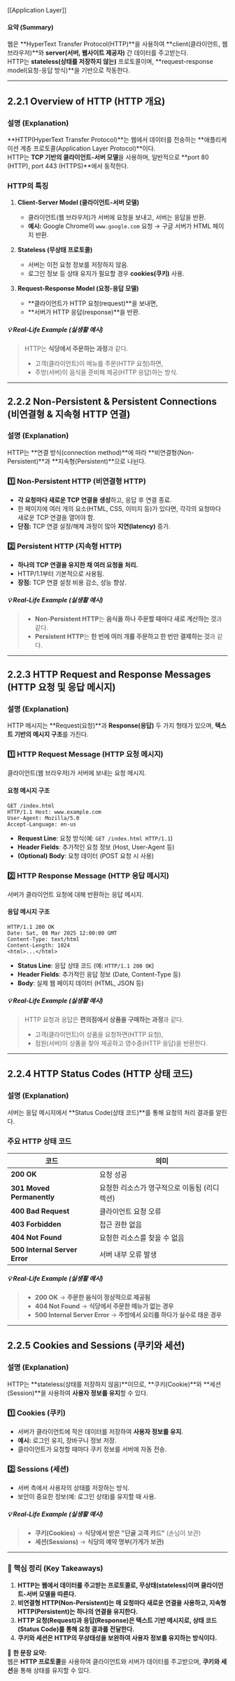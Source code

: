 [[Application Layer]]
#### **요약 (Summary)**

웹은 **HyperText Transfer Protocol(HTTP)**을 사용하여 **client(클라이언트, 웹 브라우저)**와 **server(서버, 웹사이트 제공자)** 간 데이터를 주고받는다.  
HTTP는 **stateless(상태를 저장하지 않는)** 프로토콜이며, **request-response model(요청-응답 방식)**을 기반으로 작동한다.

---

## **2.2.1 Overview of HTTP (HTTP 개요)**

### **설명 (Explanation)**

**HTTP(HyperText Transfer Protocol)**는 웹에서 데이터를 전송하는 **애플리케이션 계층 프로토콜(Application Layer Protocol)**이다.  
HTTP는 **TCP 기반의 클라이언트-서버 모델**을 사용하며, 일반적으로 **port 80 (HTTP), port 443 (HTTPS)**에서 동작한다.

### **HTTP의 특징**

1. **Client-Server Model (클라이언트-서버 모델)**
    
    - 클라이언트(웹 브라우저)가 서버에 요청을 보내고, 서버는 응답을 반환.
    - **예시:** Google Chrome이 `www.google.com` 요청 → 구글 서버가 HTML 페이지 반환.
2. **Stateless (무상태 프로토콜)**
    
    - 서버는 이전 요청 정보를 저장하지 않음.
    - 로그인 정보 등 상태 유지가 필요할 경우 **cookies(쿠키)** 사용.
3. **Request-Response Model (요청-응답 모델)**
    
    - **클라이언트가 HTTP 요청(request)**을 보내면,
    - **서버가 HTTP 응답(response)**을 반환.

##### **💡 Real-Life Example (실생활 예시)**

> HTTP는 **식당에서 주문하는 과정**과 같다.
> 
> - 고객(클라이언트)이 메뉴를 주문(HTTP 요청)하면,
> - 주방(서버)이 음식을 준비해 제공(HTTP 응답)하는 방식.

---

## **2.2.2 Non-Persistent & Persistent Connections (비연결형 & 지속형 HTTP 연결)**

### **설명 (Explanation)**

HTTP는 **연결 방식(connection method)**에 따라 **비연결형(Non-Persistent)**과 **지속형(Persistent)**으로 나뉜다.

### **1️⃣ Non-Persistent HTTP (비연결형 HTTP)**

- **각 요청마다 새로운 TCP 연결을 생성**하고, 응답 후 연결 종료.
- 한 페이지에 여러 개의 요소(HTML, CSS, 이미지 등)가 있다면, 각각의 요청마다 새로운 TCP 연결을 열어야 함.
- **단점:** TCP 연결 설정/해제 과정이 많아 **지연(latency)** 증가.

### **2️⃣ Persistent HTTP (지속형 HTTP)**

- **하나의 TCP 연결을 유지한 채 여러 요청을 처리.**
- HTTP/1.1부터 기본적으로 사용됨.
- **장점:** TCP 연결 설정 비용 감소, 성능 향상.

##### **💡 Real-Life Example (실생활 예시)**

> - **Non-Persistent HTTP**는 **음식을 하나 주문할 때마다 새로 계산하는 것**과 같다.
> - **Persistent HTTP**는 **한 번에 여러 개를 주문하고 한 번만 결제하는 것**과 같다.

---

## **2.2.3 HTTP Request and Response Messages (HTTP 요청 및 응답 메시지)**

### **설명 (Explanation)**

HTTP 메시지는 **Request(요청)**과 **Response(응답)** 두 가지 형태가 있으며, **텍스트 기반의 메시지 구조**를 가진다.

### **1️⃣ HTTP Request Message (HTTP 요청 메시지)**

클라이언트(웹 브라우저)가 서버에 보내는 요청 메시지.

#### **요청 메시지 구조**
```
GET /index.html 
HTTP/1.1 Host: www.example.com 
User-Agent: Mozilla/5.0 
Accept-Language: en-us
```


- **Request Line**: 요청 방식(예: `GET /index.html HTTP/1.1`)
- **Header Fields**: 추가적인 요청 정보 (Host, User-Agent 등)
- **(Optional) Body**: 요청 데이터 (POST 요청 시 사용)

### **2️⃣ HTTP Response Message (HTTP 응답 메시지)**

서버가 클라이언트 요청에 대해 반환하는 응답 메시지.

#### **응답 메시지 구조**

```
HTTP/1.1 200 OK 
Date: Sat, 08 Mar 2025 12:00:00 GMT 
Content-Type: text/html 
Content-Length: 1024  
<html>...</html>
```

- **Status Line**: 응답 상태 코드 (예: `HTTP/1.1 200 OK`)
- **Header Fields**: 추가적인 응답 정보 (Date, Content-Type 등)
- **Body**: 실제 웹 페이지 데이터 (HTML, JSON 등)

##### **💡 Real-Life Example (실생활 예시)**

> HTTP 요청과 응답은 **편의점에서 상품을 구매하는 과정**과 같다.
> 
> - 고객(클라이언트)이 상품을 요청하면(HTTP 요청),
> - 점원(서버)이 상품을 찾아 제공하고 영수증(HTTP 응답)을 반환한다.

---

## **2.2.4 HTTP Status Codes (HTTP 상태 코드)**

### **설명 (Explanation)**

서버는 응답 메시지에서 **Status Code(상태 코드)**를 통해 요청의 처리 결과를 알린다.

### **주요 HTTP 상태 코드**

| 코드                            | 의미                        |
| ----------------------------- | ------------------------- |
| **200 OK**                    | 요청 성공                     |
| **301 Moved Permanently**     | 요청한 리소스가 영구적으로 이동됨 (리디렉션) |
| **400 Bad Request**           | 클라이언트 요청 오류               |
| **403 Forbidden**             | 접근 권한 없음                  |
| **404 Not Found**             | 요청한 리소스를 찾을 수 없음          |
| **500 Internal Server Error** | 서버 내부 오류 발생               |

##### **💡 Real-Life Example (실생활 예시)**

> - **200 OK** → **주문한 음식이 정상적으로 제공됨**
> - **404 Not Found** → **식당에서 주문한 메뉴가 없는 경우**
> - **500 Internal Server Error** → **주방에서 요리를 하다가 실수로 태운 경우**

---

## **2.2.5 Cookies and Sessions (쿠키와 세션)**

### **설명 (Explanation)**

HTTP는 **stateless(상태를 저장하지 않음)**이므로, **쿠키(Cookie)**와 **세션(Session)**을 사용하여 **사용자 정보를 유지**할 수 있다.

### **1️⃣ Cookies (쿠키)**

- 서버가 클라이언트에 작은 데이터를 저장하여 **사용자 정보를 유지**.
- **예시:** 로그인 유지, 장바구니 정보 저장.
- 클라이언트가 요청할 때마다 쿠키 정보를 서버에 자동 전송.

### **2️⃣ Sessions (세션)**

- 서버 측에서 사용자의 상태를 저장하는 방식.
- 보안이 중요한 정보(예: 로그인 상태)를 유지할 때 사용.

##### **💡 Real-Life Example (실생활 예시)**

> - **쿠키(Cookies)** → **식당에서 받은 "단골 고객 카드"** (손님이 보관)
> - **세션(Sessions)** → **식당의 예약 명부(가게가 보관)**

---

### **📌 핵심 정리 (Key Takeaways)**

1. **HTTP는 웹에서 데이터를 주고받는 프로토콜로, 무상태(stateless)이며 클라이언트-서버 모델을 따른다.**
2. **비연결형 HTTP(Non-Persistent)는 매 요청마다 새로운 연결을 사용하고, 지속형 HTTP(Persistent)는 하나의 연결을 유지한다.**
3. **HTTP 요청(Request)과 응답(Response)은 텍스트 기반 메시지로, 상태 코드(Status Code)를 통해 요청 결과를 전달한다.**
4. **쿠키와 세션은 HTTP의 무상태성을 보완하여 사용자 정보를 유지하는 방식이다.**

🚀 **한 문장 요약:**  
웹은 **HTTP 프로토콜**을 사용하여 클라이언트와 서버가 데이터를 주고받으며, **쿠키와 세션**을 통해 상태를 유지할 수 있다.